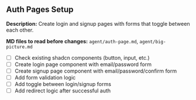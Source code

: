 ## Auth Pages Setup

**Description:** Create login and signup pages with forms that toggle between each other.

**MD files to read before changes:** `agent/auth-page.md`, `agent/big-picture.md`

- [ ] Check existing shadcn components (button, input, etc.)
- [ ] Create login page component with email/password form
- [ ] Create signup page component with email/password/confirm form
- [ ] Add form validation logic
- [ ] Add toggle between login/signup forms
- [ ] Add redirect logic after successful auth
